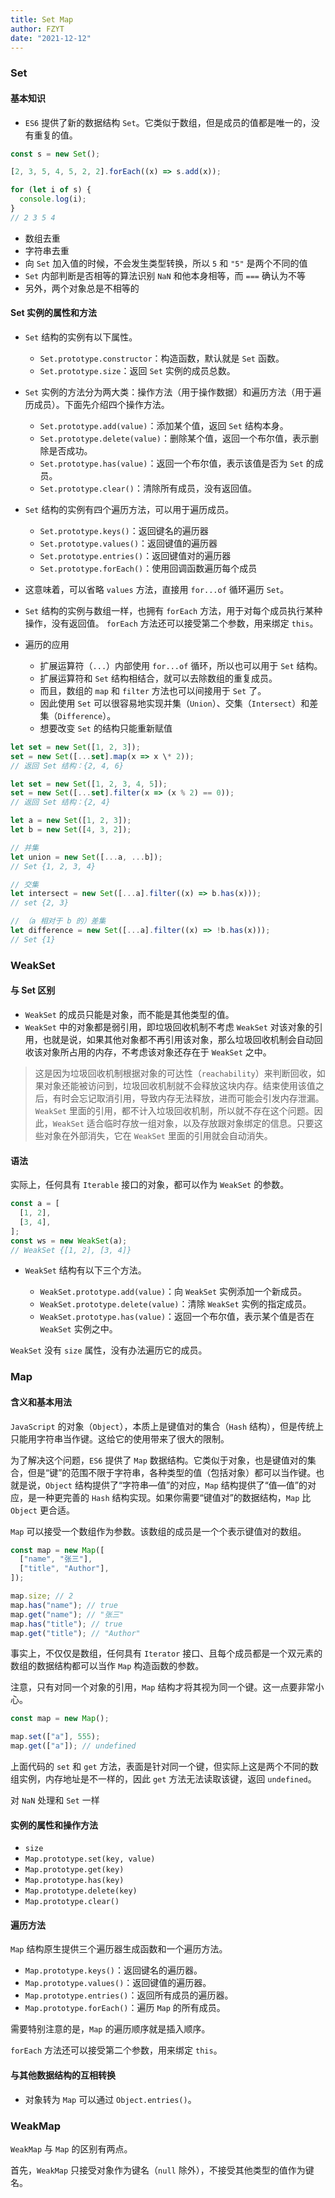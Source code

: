 ```yaml
---
title: Set Map
author: FZYT
date: "2021-12-12"
---
```


### Set

#### 基本知识

- `ES6` 提供了新的数据结构 `Set`。它类似于数组，但是成员的值都是唯一的，没有重复的值。

```javascript
const s = new Set();

[2, 3, 5, 4, 5, 2, 2].forEach((x) => s.add(x));

for (let i of s) {
  console.log(i);
}
// 2 3 5 4
```

- 数组去重
- 字符串去重
- 向 `Set` 加入值的时候，不会发生类型转换，所以 `5` 和 `"5"` 是两个不同的值
- `Set` 内部判断是否相等的算法识别 `NaN` 和他本身相等，而 `===` 确认为不等
- 另外，两个对象总是不相等的

#### Set 实例的属性和方法

- `Set` 结构的实例有以下属性。

  - `Set.prototype.constructor`：构造函数，默认就是 `Set` 函数。
  - `Set.prototype.size`：返回 `Set` 实例的成员总数。

- `Set` 实例的方法分为两大类：操作方法（用于操作数据）和遍历方法（用于遍历成员）。下面先介绍四个操作方法。

  - `Set.prototype.add(value)`：添加某个值，返回 `Set` 结构本身。
  - `Set.prototype.delete(value)`：删除某个值，返回一个布尔值，表示删除是否成功。
  - `Set.prototype.has(value)`：返回一个布尔值，表示该值是否为 `Set` 的成员。
  - `Set.prototype.clear()`：清除所有成员，没有返回值。

- `Set` 结构的实例有四个遍历方法，可以用于遍历成员。

  - `Set.prototype.keys()`：返回键名的遍历器
  - `Set.prototype.values()`：返回键值的遍历器
  - `Set.prototype.entries()`：返回键值对的遍历器
  - `Set.prototype.forEach()`：使用回调函数遍历每个成员

- 这意味着，可以省略 `values` 方法，直接用 `for...of` 循环遍历 `Set`。
- `Set` 结构的实例与数组一样，也拥有 `forEach` 方法，用于对每个成员执行某种操作，没有返回值。
  `forEach` 方法还可以接受第二个参数，用来绑定 `this`。

- 遍历的应用

  - 扩展运算符（`...`）内部使用 `for...of` 循环，所以也可以用于 `Set` 结构。
  - 扩展运算符和 `Set` 结构相结合，就可以去除数组的重复成员。
  - 而且，数组的 `map` 和 `filter` 方法也可以间接用于 `Set` 了。
  - 因此使用 `Set` 可以很容易地实现并集（`Union`）、交集（`Intersect`）和差集（`Difference`）。
  - 想要改变 `Set` 的结构只能重新赋值

```javascript
let set = new Set([1, 2, 3]);
set = new Set([...set].map(x => x \* 2));
// 返回 Set 结构：{2, 4, 6}

let set = new Set([1, 2, 3, 4, 5]);
set = new Set([...set].filter(x => (x % 2) == 0));
// 返回 Set 结构：{2, 4}
```

```javascript
let a = new Set([1, 2, 3]);
let b = new Set([4, 3, 2]);

// 并集
let union = new Set([...a, ...b]);
// Set {1, 2, 3, 4}

// 交集
let intersect = new Set([...a].filter((x) => b.has(x)));
// set {2, 3}

// （a 相对于 b 的）差集
let difference = new Set([...a].filter((x) => !b.has(x)));
// Set {1}
```

### WeakSet

#### 与 Set 区别

- `WeakSet` 的成员只能是对象，而不能是其他类型的值。
- `WeakSet` 中的对象都是弱引用，即垃圾回收机制不考虑 `WeakSet` 对该对象的引用，也就是说，如果其他对象都不再引用该对象，那么垃圾回收机制会自动回收该对象所占用的内存，不考虑该对象还存在于 `WeakSet` 之中。

> 这是因为垃圾回收机制根据对象的可达性（`reachability`）来判断回收，如果对象还能被访问到，垃圾回收机制就不会释放这块内存。结束使用该值之后，有时会忘记取消引用，导致内存无法释放，进而可能会引发内存泄漏。`WeakSet` 里面的引用，都不计入垃圾回收机制，所以就不存在这个问题。因此，`WeakSet` 适合临时存放一组对象，以及存放跟对象绑定的信息。只要这些对象在外部消失，它在 `WeakSet` 里面的引用就会自动消失。

#### 语法

实际上，任何具有 `Iterable` 接口的对象，都可以作为 `WeakSet` 的参数。

```javascript
const a = [
  [1, 2],
  [3, 4],
];
const ws = new WeakSet(a);
// WeakSet {[1, 2], [3, 4]}
```

- `WeakSet` 结构有以下三个方法。

  - `WeakSet.prototype.add(value)`：向 `WeakSet` 实例添加一个新成员。
  - `WeakSet.prototype.delete(value)`：清除 `WeakSet` 实例的指定成员。
  - `WeakSet.prototype.has(value)`：返回一个布尔值，表示某个值是否在 `WeakSet` 实例之中。

`WeakSet` 没有 `size` 属性，没有办法遍历它的成员。

### Map

#### 含义和基本用法

`JavaScript` 的对象（`Object`），本质上是键值对的集合（`Hash` 结构），但是传统上只能用字符串当作键。这给它的使用带来了很大的限制。

为了解决这个问题，`ES6` 提供了 `Map` 数据结构。它类似于对象，也是键值对的集合，但是“键”的范围不限于字符串，各种类型的值（包括对象）都可以当作键。也就是说，`Object` 结构提供了“字符串—值”的对应，`Map` 结构提供了“值—值”的对应，是一种更完善的 `Hash` 结构实现。如果你需要“键值对”的数据结构，`Map` 比 `Object` 更合适。

`Map` 可以接受一个数组作为参数。该数组的成员是一个个表示键值对的数组。

```javascript
const map = new Map([
  ["name", "张三"],
  ["title", "Author"],
]);

map.size; // 2
map.has("name"); // true
map.get("name"); // "张三"
map.has("title"); // true
map.get("title"); // "Author"
```

事实上，不仅仅是数组，任何具有 `Iterator` 接口、且每个成员都是一个双元素的数组的数据结构都可以当作 `Map` 构造函数的参数。

注意，只有对同一个对象的引用，`Map` 结构才将其视为同一个键。这一点要非常小心。

```javascript
const map = new Map();

map.set(["a"], 555);
map.get(["a"]); // undefined
```

上面代码的 `set` 和 `get` 方法，表面是针对同一个键，但实际上这是两个不同的数组实例，内存地址是不一样的，因此 `get` 方法无法读取该键，返回 `undefined`。

对 `NaN` 处理和 `Set` 一样

#### 实例的属性和操作方法

- `size`
- `Map.prototype.set(key, value)`
- `Map.prototype.get(key)`
- `Map.prototype.has(key)`
- `Map.prototype.delete(key)`
- `Map.prototype.clear()`

#### 遍历方法

`Map` 结构原生提供三个遍历器生成函数和一个遍历方法。

- `Map.prototype.keys()`：返回键名的遍历器。
- `Map.prototype.values()`：返回键值的遍历器。
- `Map.prototype.entries()`：返回所有成员的遍历器。
- `Map.prototype.forEach()`：遍历 `Map` 的所有成员。

需要特别注意的是，`Map` 的遍历顺序就是插入顺序。

`forEach` 方法还可以接受第二个参数，用来绑定 `this`。

#### 与其他数据结构的互相转换

- 对象转为 `Map` 可以通过 `Object.entries()`。

### WeakMap

`WeakMap` 与 `Map` 的区别有两点。

首先，`WeakMap` 只接受对象作为键名（`null` 除外），不接受其他类型的值作为键名。

